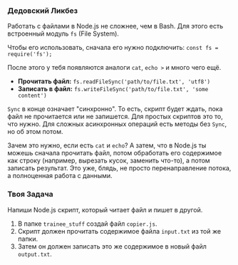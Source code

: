 ### Дедовский Ликбез

Работать с файлами в Node.js не сложнее, чем в Bash. Для этого есть встроенный модуль `fs` (File System).

Чтобы его использовать, сначала его нужно подключить:
`const fs = require('fs');`

После этого у тебя появляются аналоги `cat`, `echo >` и много чего ещё.
-   **Прочитать файл:** `fs.readFileSync('path/to/file.txt', 'utf8')`
-   **Записать в файл:** `fs.writeFileSync('path/to/file.txt', 'some content')`

`Sync` в конце означает "синхронно". То есть, скрипт будет ждать, пока файл не прочитается или не запишется. Для простых скриптов это то, что нужно. Для сложных асинхронных операций есть методы без `Sync`, но об этом потом.

Зачем это нужно, если есть `cat` и `echo`? А затем, что в Node.js ты можешь сначала прочитать файл, потом обработать его содержимое как строку (например, вырезать кусок, заменить что-то), а потом записать результат. Это уже, блядь, не просто перенаправление потока, а полноценная работа с данными.

### Твоя Задача

Напиши Node.js скрипт, который читает файл и пишет в другой.

1.  В папке `trainee_stuff` создай файл `copier.js`.
2.  Скрипт должен прочитать содержимое файла `input.txt` из той же папки.
3.  Затем он должен записать это же содержимое в новый файл `output.txt`.

